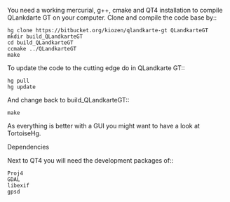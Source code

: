

You need a working mercurial, g++, cmake and QT4 installation to compile QLankdarte GT on your computer. Clone and compile the code base by::

    hg clone https://bitbucket.org/kiozen/qlandkarte-gt QLandkarteGT
    mkdir build_QLandkarteGT
    cd build_QLandkarteGT
    ccmake ../QLandkarteGT
    make

To update the code to the cutting edge do in QLandkarte GT::

    hg pull
    hg update

And change back to build_QLandkarteGT::

    make

As everything is better with a GUI you might want to have a look at TortoiseHg.

Dependencies

Next to QT4 you will need the development packages of::

    Proj4
    GDAL
    libexif
    gpsd
